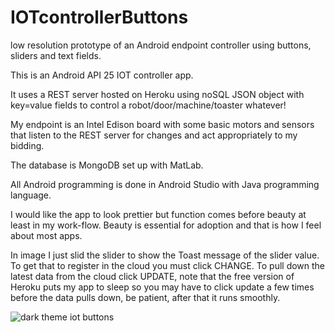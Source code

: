 # IOTcontrollerButtons
low resolution prototype of an Android endpoint controller using buttons, sliders and text fields.

This is an Android API 25 IOT controller app.

It uses a REST server hosted on Heroku using noSQL JSON object with key=value fields to control a robot/door/machine/toaster whatever!

My endpoint is an Intel Edison board with some basic motors and sensors that listen to the REST server for changes and act appropriately to my bidding.

The database is MongoDB set up with MatLab.

All Android programming is done in Android Studio with Java programming language.

I would like the app to look prettier but function comes before beauty at least in my work-flow.  Beauty is essential for adoption and that is how I feel about most apps.

In image I just slid the slider to show the Toast message of the slider value.  To get that to register in the cloud you must click CHANGE.  To pull down the latest data from the cloud click UPDATE, note that the free version of Heroku puts my app to sleep so you may have to click update a few times before the data pulls down, be patient, after that it runs smoothly.


![dark theme iot buttons](https://user-images.githubusercontent.com/16365134/27015503-b4f86cae-4ec3-11e7-8d08-59f046ccbac4.png)

